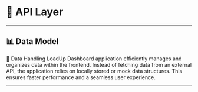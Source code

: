 # 📡 API Layer
---

## 📊 Data Model
📡 Data Handling
LoadUp Dashboard application efficiently manages and organizes data within the frontend. Instead of fetching data from an external API, the application relies on locally stored or mock data structures. This ensures faster performance and a seamless user experience.

---
